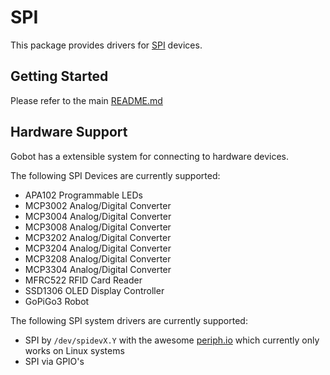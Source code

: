 # SPI

This package provides drivers for [SPI](https://en.wikipedia.org/wiki/Serial_Peripheral_Interface_Bus) devices.

## Getting Started

Please refer to the main [README.md](https://github.com/hybridgroup/gobot/blob/release/README.md)

## Hardware Support

Gobot has a extensible system for connecting to hardware devices.

The following SPI Devices are currently supported:

- APA102 Programmable LEDs
- MCP3002 Analog/Digital Converter
- MCP3004 Analog/Digital Converter
- MCP3008 Analog/Digital Converter
- MCP3202 Analog/Digital Converter
- MCP3204 Analog/Digital Converter
- MCP3208 Analog/Digital Converter
- MCP3304 Analog/Digital Converter
- MFRC522 RFID Card Reader
- SSD1306 OLED Display Controller
- GoPiGo3 Robot

The following SPI system drivers are currently supported:

- SPI by `/dev/spidevX.Y` with the awesome [periph.io](https://periph.io/) which currently only works on Linux systems
- SPI via GPIO's
